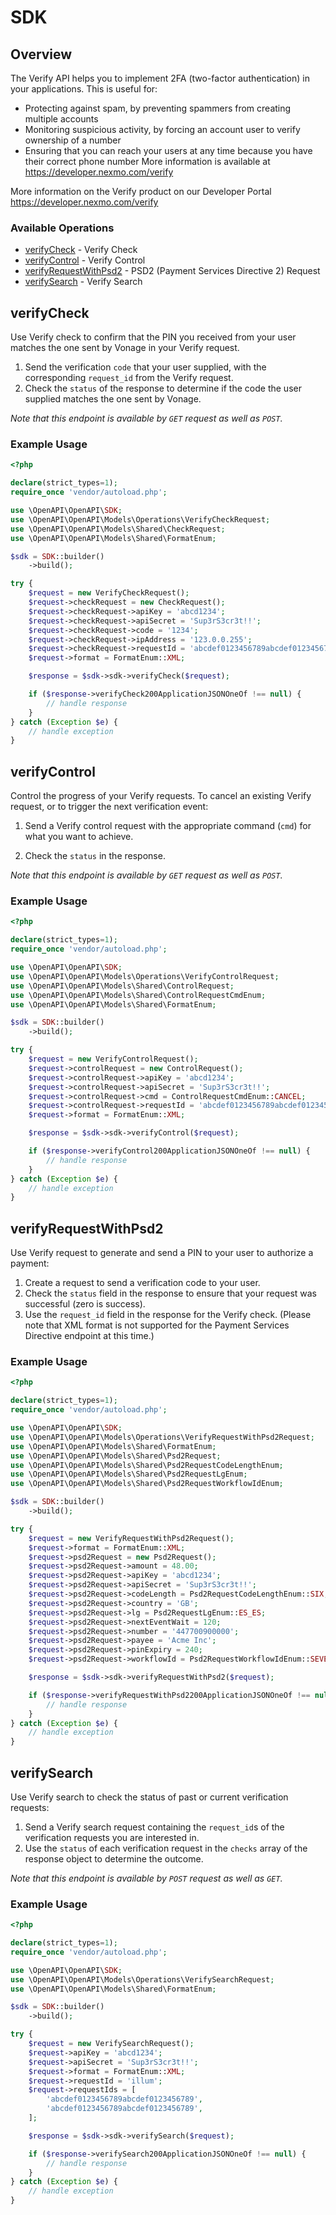 # SDK

## Overview

The Verify API helps you to implement 2FA (two-factor authentication) in your applications. This is useful for:

* Protecting against spam, by preventing spammers from creating multiple accounts
* Monitoring suspicious activity, by forcing an account user to verify ownership of a number
* Ensuring that you can reach your users at any time because you have their correct phone number
More information is available at <https://developer.nexmo.com/verify>

More information on the Verify product on our Developer Portal
<https://developer.nexmo.com/verify>
### Available Operations

* [verifyCheck](#verifycheck) - Verify Check
* [verifyControl](#verifycontrol) - Verify Control
* [verifyRequestWithPsd2](#verifyrequestwithpsd2) - PSD2 (Payment Services Directive 2) Request
* [verifySearch](#verifysearch) - Verify Search

## verifyCheck

Use Verify check to confirm that the PIN you received from your user matches the one sent by Vonage in your Verify request.

1. Send the verification `code` that your user supplied, with the corresponding `request_id` from the Verify request.
2. Check the `status` of the response to determine if the code the user supplied matches the one sent by Vonage.

*Note that this endpoint is available by `GET` request as well as `POST`.*

### Example Usage

```php
<?php

declare(strict_types=1);
require_once 'vendor/autoload.php';

use \OpenAPI\OpenAPI\SDK;
use \OpenAPI\OpenAPI\Models\Operations\VerifyCheckRequest;
use \OpenAPI\OpenAPI\Models\Shared\CheckRequest;
use \OpenAPI\OpenAPI\Models\Shared\FormatEnum;

$sdk = SDK::builder()
    ->build();

try {
    $request = new VerifyCheckRequest();
    $request->checkRequest = new CheckRequest();
    $request->checkRequest->apiKey = 'abcd1234';
    $request->checkRequest->apiSecret = 'Sup3rS3cr3t!!';
    $request->checkRequest->code = '1234';
    $request->checkRequest->ipAddress = '123.0.0.255';
    $request->checkRequest->requestId = 'abcdef0123456789abcdef0123456789';
    $request->format = FormatEnum::XML;

    $response = $sdk->sdk->verifyCheck($request);

    if ($response->verifyCheck200ApplicationJSONOneOf !== null) {
        // handle response
    }
} catch (Exception $e) {
    // handle exception
}
```

## verifyControl

Control the progress of your Verify requests. To cancel an existing Verify request, or to trigger the next verification event:


1. Send a Verify control request with the appropriate command (`cmd`) for what you want to achieve.

2. Check the `status` in the response.


*Note that this endpoint is available by `GET` request as well as `POST`.*

### Example Usage

```php
<?php

declare(strict_types=1);
require_once 'vendor/autoload.php';

use \OpenAPI\OpenAPI\SDK;
use \OpenAPI\OpenAPI\Models\Operations\VerifyControlRequest;
use \OpenAPI\OpenAPI\Models\Shared\ControlRequest;
use \OpenAPI\OpenAPI\Models\Shared\ControlRequestCmdEnum;
use \OpenAPI\OpenAPI\Models\Shared\FormatEnum;

$sdk = SDK::builder()
    ->build();

try {
    $request = new VerifyControlRequest();
    $request->controlRequest = new ControlRequest();
    $request->controlRequest->apiKey = 'abcd1234';
    $request->controlRequest->apiSecret = 'Sup3rS3cr3t!!';
    $request->controlRequest->cmd = ControlRequestCmdEnum::CANCEL;
    $request->controlRequest->requestId = 'abcdef0123456789abcdef0123456789';
    $request->format = FormatEnum::XML;

    $response = $sdk->sdk->verifyControl($request);

    if ($response->verifyControl200ApplicationJSONOneOf !== null) {
        // handle response
    }
} catch (Exception $e) {
    // handle exception
}
```

## verifyRequestWithPsd2

Use Verify request to generate and send a PIN to your user to authorize a payment:
1. Create a request to send a verification code to your user.
2. Check the `status` field in the response to ensure that your request was successful (zero is success).
3. Use the `request_id` field in the response for the Verify check.
(Please note that XML format is not supported for the Payment Services Directive endpoint at this time.)

### Example Usage

```php
<?php

declare(strict_types=1);
require_once 'vendor/autoload.php';

use \OpenAPI\OpenAPI\SDK;
use \OpenAPI\OpenAPI\Models\Operations\VerifyRequestWithPsd2Request;
use \OpenAPI\OpenAPI\Models\Shared\FormatEnum;
use \OpenAPI\OpenAPI\Models\Shared\Psd2Request;
use \OpenAPI\OpenAPI\Models\Shared\Psd2RequestCodeLengthEnum;
use \OpenAPI\OpenAPI\Models\Shared\Psd2RequestLgEnum;
use \OpenAPI\OpenAPI\Models\Shared\Psd2RequestWorkflowIdEnum;

$sdk = SDK::builder()
    ->build();

try {
    $request = new VerifyRequestWithPsd2Request();
    $request->format = FormatEnum::XML;
    $request->psd2Request = new Psd2Request();
    $request->psd2Request->amount = 48.00;
    $request->psd2Request->apiKey = 'abcd1234';
    $request->psd2Request->apiSecret = 'Sup3rS3cr3t!!';
    $request->psd2Request->codeLength = Psd2RequestCodeLengthEnum::SIX;
    $request->psd2Request->country = 'GB';
    $request->psd2Request->lg = Psd2RequestLgEnum::ES_ES;
    $request->psd2Request->nextEventWait = 120;
    $request->psd2Request->number = '447700900000';
    $request->psd2Request->payee = 'Acme Inc';
    $request->psd2Request->pinExpiry = 240;
    $request->psd2Request->workflowId = Psd2RequestWorkflowIdEnum::SEVEN;

    $response = $sdk->sdk->verifyRequestWithPsd2($request);

    if ($response->verifyRequestWithPsd2200ApplicationJSONOneOf !== null) {
        // handle response
    }
} catch (Exception $e) {
    // handle exception
}
```

## verifySearch

Use Verify search to check the status of past or current verification requests:

1. Send a Verify search request containing the `request_id`s of the verification requests you are interested in.
2. Use the `status` of each verification request in the `checks` array of the response object to determine the outcome.

*Note that this endpoint is available by `POST` request as well as `GET`.*

### Example Usage

```php
<?php

declare(strict_types=1);
require_once 'vendor/autoload.php';

use \OpenAPI\OpenAPI\SDK;
use \OpenAPI\OpenAPI\Models\Operations\VerifySearchRequest;
use \OpenAPI\OpenAPI\Models\Shared\FormatEnum;

$sdk = SDK::builder()
    ->build();

try {
    $request = new VerifySearchRequest();
    $request->apiKey = 'abcd1234';
    $request->apiSecret = 'Sup3rS3cr3t!!';
    $request->format = FormatEnum::XML;
    $request->requestId = 'illum';
    $request->requestIds = [
        'abcdef0123456789abcdef0123456789',
        'abcdef0123456789abcdef0123456789',
    ];

    $response = $sdk->sdk->verifySearch($request);

    if ($response->verifySearch200ApplicationJSONOneOf !== null) {
        // handle response
    }
} catch (Exception $e) {
    // handle exception
}
```
